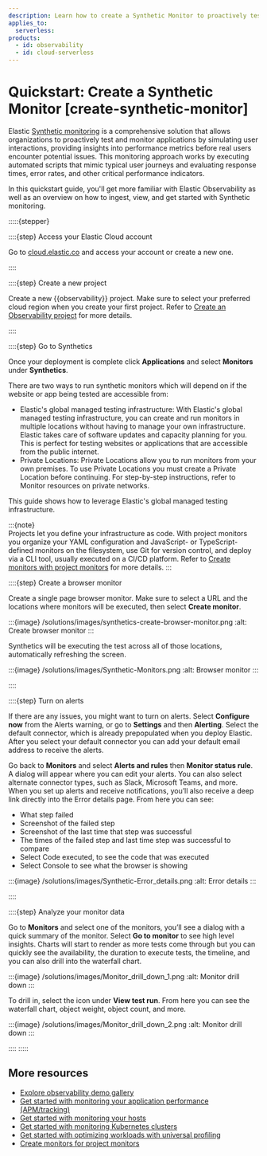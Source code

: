```yaml
---
description: Learn how to create a Synthetic Monitor to proactively test and monitor your applications by simulating user interactions.
applies_to:
  serverless:
products:
  - id: observability
  - id: cloud-serverless
---
```


# Quickstart: Create a Synthetic Monitor [create-synthetic-monitor]

Elastic [Synthetic monitoring](/solutions/observability/synthetics/index.md) is a comprehensive solution that allows organizations to proactively test and monitor applications by simulating user interactions, providing insights into performance metrics before real users encounter potential issues. This monitoring approach works by executing automated scripts that mimic typical user journeys and evaluating response times, error rates, and other critical performance indicators.

In this quickstart guide, you'll get more familiar with Elastic Observability as well as an overview on how to ingest, view, and get started with Synthetic monitoring.

:::::{stepper}

::::{step} Access your Elastic Cloud account

Go to [cloud.elastic.co](https://cloud.elastic.co/) and access your account or create a new one.

::::

::::{step} Create a new project

Create a new {{observability}} project. Make sure to select your preferred cloud region when you create your first project. Refer to [Create an Observability project](./create-observability-project.md) for more details. 

::::

::::{step} Go to Synthetics

Once your deployment is complete click **Applications** and select **Monitors** under **Synthetics**.

There are two ways to run synthetic monitors which will depend on if the website or app being tested are accessible from:

* Elastic's global managed testing infrastructure: With Elastic's global managed testing infrastructure, you can create and run monitors in multiple locations without having to manage your own infrastructure. Elastic takes care of software updates and capacity planning for you. This is perfect for testing websites or applications that are accessible from the public internet.  
* Private Locations: Private Locations allow you to run monitors from your own premises. To use Private Locations you must create a Private Location before continuing. For step-by-step instructions, refer to Monitor resources on private networks.

This guide shows how to leverage Elastic's global managed testing infrastructure.

:::{note}  
Projects let you define your infrastructure as code. With project monitors you organize your YAML configuration and JavaScript- or TypeScript-defined monitors on the filesystem, use Git for version control, and deploy via a CLI tool, usually executed on a CI/CD platform. Refer to [Create monitors with project monitors](https://www.elastic.co/guide/en/observability/current/synthetics-get-started-project.html) for more details.
:::

::::{step} Create a browser monitor

Create a single page browser monitor. Make sure to select a URL and the locations where monitors will be executed, then select **Create monitor**.

:::{image} /solutions/images/synthetics-create-browser-monitor.png
:alt: Create browser monitor
:::

Synthetics will be executing the test across all of those locations, automatically refreshing the screen.

:::{image} /solutions/images/Synthetic-Monitors.png
:alt: Browser monitor
:::

::::

::::{step} Turn on alerts

If there are any issues, you might want to turn on alerts. Select **Configure now** from the Alerts warning, or go to **Settings** and then **Alerting**. Select the default connector, which is already prepopulated when you deploy Elastic. After you select your default connector you can add your default email address to receive the alerts.

Go back to **Monitors** and select **Alerts and rules** then **Monitor status rule**. A dialog will appear where you can edit your alerts. You can also select alternate connector types, such as Slack, Microsoft Teams, and more. When you set up alerts and receive notifications, you’ll also receive a deep link directly into the Error details page. From here you can see:

* What step failed  
* Screenshot of the failed step  
* Screenshot of the last time that step was successful  
* The times of the failed step and last time step was successful to compare  
* Select Code executed, to see the code that was executed  
* Select Console to see what the browser is showing

:::{image} /solutions/images/Synthetic-Error_details.png
:alt: Error details
:::

::::

::::{step} Analyze your monitor data

Go to **Monitors** and select one of the monitors, you’ll see a dialog with a quick summary of the monitor. Select **Go to monitor** to see high level insights. Charts will start to render as more tests come through but you can quickly see the availability, the duration to execute tests, the timeline, and you can also drill into the waterfall chart. 

:::{image} /solutions/images/Monitor_drill_down_1.png
:alt: Monitor drill down
:::

To drill in, select the icon under **View test run**. From here you can see the waterfall chart, object weight, object count, and more.

:::{image} /solutions/images/Monitor_drill_down_2.png
:alt: Monitor drill down
:::

::::
:::::

## More resources

* [Explore observability demo gallery](http://docs.google.com/demo-gallery/?solutions=observability&features=null)  
* [Get started with monitoring your application performance (APM/tracking)](http://docs.google.com/getting-started/observability/monitor-your-application-performance)  
* [Get started with monitoring your hosts](http://docs.google.com/getting-started/observability/monitor-your-hosts)  
* [Get started with monitoring Kubernetes clusters](http://docs.google.com/getting-started/observability/monitor-kubernetes-clusters)  
* [Get started with optimizing workloads with universal profiling](http://docs.google.com/observability/universal-profiling)  
* [Create monitors for project monitors](https://www.elastic.co/guide/en/observability/current/synthetics-get-started-project.html)